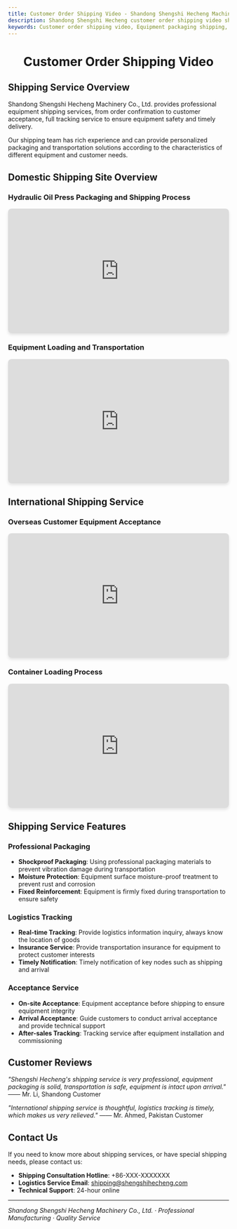 ```yaml
---
title: Customer Order Shipping Video - Shandong Shengshi Hecheng Machinery Co., Ltd.
description: Shandong Shengshi Hecheng customer order shipping video showcase, including equipment packaging, loading and transportation, customer acceptance and other processes, let you understand our professional shipping services.
keywords: Customer order shipping video, Equipment packaging shipping, Hydraulic oil press shipping, Shipping site, Customer acceptance, Shandong Shengshi Hecheng shipping video, Equipment transportation, Shipping service
---
```


#  <center> Customer Order Shipping Video</center>

## Shipping Service Overview

Shandong Shengshi Hecheng Machinery Co., Ltd. provides professional equipment shipping services, from order confirmation to customer acceptance, full tracking service to ensure equipment safety and timely delivery.

Our shipping team has rich experience and can provide personalized packaging and transportation solutions according to the characteristics of different equipment and customer needs.

## Domestic Shipping Site Overview

### Hydraulic Oil Press Packaging and Shipping Process
<div class="video-container">
  <iframe src="https://www.youtube.com/embed/rrY56IsqT24" frameborder="0" allow="accelerometer; autoplay; clipboard-write; encrypted-media; gyroscope; picture-in-picture" allowfullscreen></iframe>
</div>

### Equipment Loading and Transportation
<div class="video-container">
  <iframe src="https://www.youtube.com/embed/example1" frameborder="0" allow="accelerometer; autoplay; clipboard-write; encrypted-media; gyroscope; picture-in-picture" allowfullscreen></iframe>
</div>

## International Shipping Service

### Overseas Customer Equipment Acceptance
<div class="video-container">
  <iframe src="https://www.youtube.com/embed/example2" frameborder="0" allow="accelerometer; autoplay; clipboard-write; encrypted-media; gyroscope; picture-in-picture" allowfullscreen></iframe>
</div>

### Container Loading Process
<div class="video-container">
  <iframe src="https://www.youtube.com/embed/example3" frameborder="0" allow="accelerometer; autoplay; clipboard-write; encrypted-media; gyroscope; picture-in-picture" allowfullscreen></iframe>
</div>

## Shipping Service Features

### Professional Packaging
- **Shockproof Packaging**: Using professional packaging materials to prevent vibration damage during transportation
- **Moisture Protection**: Equipment surface moisture-proof treatment to prevent rust and corrosion
- **Fixed Reinforcement**: Equipment is firmly fixed during transportation to ensure safety

### Logistics Tracking
- **Real-time Tracking**: Provide logistics information inquiry, always know the location of goods
- **Insurance Service**: Provide transportation insurance for equipment to protect customer interests
- **Timely Notification**: Timely notification of key nodes such as shipping and arrival

### Acceptance Service
- **On-site Acceptance**: Equipment acceptance before shipping to ensure equipment integrity
- **Arrival Acceptance**: Guide customers to conduct arrival acceptance and provide technical support
- **After-sales Tracking**: Tracking service after equipment installation and commissioning

## Customer Reviews

*"Shengshi Hecheng's shipping service is very professional, equipment packaging is solid, transportation is safe, equipment is intact upon arrival."*
—— Mr. Li, Shandong Customer

*"International shipping service is thoughtful, logistics tracking is timely, which makes us very relieved."*
—— Mr. Ahmed, Pakistan Customer

## Contact Us

If you need to know more about shipping services, or have special shipping needs, please contact us:

- **Shipping Consultation Hotline**: +86-XXX-XXXXXXX
- **Logistics Service Email**: shipping@shengshihecheng.com
- **Technical Support**: 24-hour online

---

<style>
.video-container {
  position: relative;
  width: 100%;
  height: 0;
  padding-bottom: 56.25%; /* 16:9 aspect ratio */
  margin: 1rem 0;
}

.video-container iframe {
  position: absolute;
  top: 0;
  left: 0;
  width: 100%;
  height: 100%;
  border-radius: 8px;
  box-shadow: 0 4px 6px rgba(0, 0, 0, 0.1);
}

@media (max-width: 768px) {
  .video-container {
    padding-bottom: 56.25%;
    margin: 0.5rem 0;
  }
}
</style>

*Shandong Shengshi Hecheng Machinery Co., Ltd. · Professional Manufacturing · Quality Service*